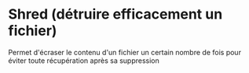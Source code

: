 # Shred (détruire efficacement un fichier)

Permet d'écraser le contenu d'un fichier un certain nombre de fois pour éviter toute récupération après sa suppression
